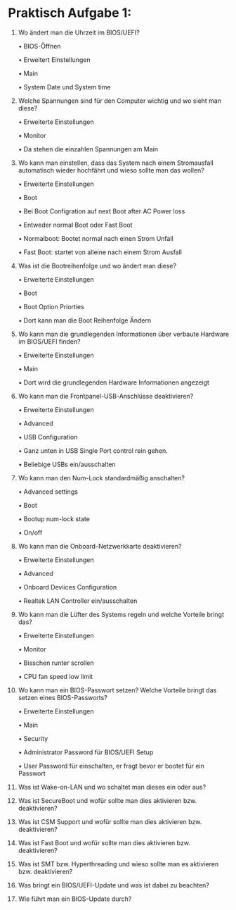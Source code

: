# Praktisch Aufgabe 1:

1.	Wo ändert man die Uhrzeit im BIOS/UEFI?

    •	BIOS-Öffnen

    •	Erweitert Einstellungen 

    •	Main

    •	System Date und System time 

2.	Welche Spannungen sind für den Computer wichtig und wo sieht man diese?

    •	Erweiterte Einstellungen

    •	Monitor 

    •	Da stehen die einzahlen Spannungen am Main

3.	Wo kann man einstellen, dass das System nach einem Stromausfall automatisch wieder hochfährt und wieso sollte man das wollen?

    •	Erweiterte Einstellungen 

    •	Boot 

    •	Bei Boot Configration auf next Boot after AC Power loss

    •	Entweder normal Boot oder Fast Boot

    •	Normalboot: Bootet normal nach einen Strom Unfall

    •	Fast Boot: startet von alleine nach einem Strom Ausfall 

 
4.	Was ist die Bootreihenfolge und wo ändert man diese?

    •	Erweiterte Einstellungen

    •	Boot 

    •	Boot Option Priorties

    •	Dort kann man die Boot Reihenfolge Ändern 

5.	Wo kann man die grundlegenden Informationen über verbaute Hardware im BIOS/UEFI finden?

    •	Erweiterte Einstellungen 

    •	Main

    •	Dort wird die grundlegenden Hardware Informationen angezeigt 


6.	Wo kann man die Frontpanel-USB-Anschlüsse deaktivieren?

    •  	Erweiterte Einstellungen 

    •	Advanced 

    •	USB Configuration 

    •	Ganz unten in USB Single Port control rein gehen.

    •	Beliebige USBs ein/ausschalten 


7.	Wo kann man den Num-Lock standardmäßig anschalten?

    •	Advanced settings

    •	Boot

    •	Bootup num-lock state 

    •	On/off


8.	Wo kann man die Onboard-Netzwerkkarte deaktivieren?

    •	Erweiterte Einstellungen 

    •	Advanced 

    •	Onboard Deviices Configuration 

    •	Realtek LAN Controller ein/ausschalten 


9.	Wo kann man die Lüfter des Systems regeln und welche Vorteile bringt das?

    •	Erweiterte Einstellungen 

    •	Monitor 

    •	Bisschen runter scrollen 

    •	CPU fan speed low limit 


10.	Wo kann man ein BIOS-Passwort setzen? Welche Vorteile bringt das setzen eines BIOS-Passworts?

    •	Erweiterte Einstellungen

    •	Main 

    •	Security

    •	Administrator Password für BIOS/UEFI Setup

    •	User Password für einschalten, er fragt bevor er bootet für ein Passwort

11.	Was ist Wake-on-LAN und wo schaltet man dieses ein oder aus?
12.	Was ist SecureBoot und wofür sollte man dies aktivieren bzw. deaktivieren?
13.	Was ist CSM Support und wofür sollte man dies aktivieren bzw. deaktivieren?
14.	Was ist Fast Boot und wofür sollte man dies aktivieren bzw. deaktivieren?
15.	Was ist SMT bzw. Hyperthreading und wieso sollte man es aktivieren bzw. deaktivieren?
16.	Was bringt ein BIOS/UEFI-Update und was ist dabei zu beachten?
17.	Wie führt man ein BIOS-Update durch?
